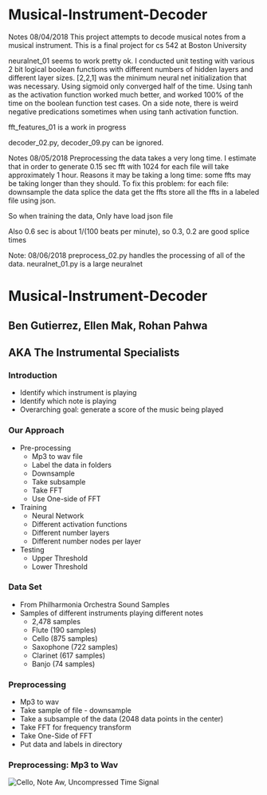 # Musical-Instrument-Decoder
Notes 08/04/2018
This project attempts to decode musical notes from a musical instrument. This is a final project for cs 542 at Boston University

neuralnet_01 seems to work pretty ok. I conducted unit testing with various 2 bit logical boolean functions with different numbers of hidden layers and different layer sizes. [2,2,1] was the minimum neural net initialization that was necessary. Using sigmoid only converged half of the time. Using tanh as the activation function worked much better, and worked 100% of the time on the boolean function test cases. On a side note, there is weird negative predications sometimes when using tanh activation function. 

fft_features_01 is a work in progress

decoder_02.py, decoder_09.py can be ignored.

Notes 08/05/2018
Preprocessing the data takes a very long time.
I estimate that in order to generate 0.15 sec fft with 1024 for each file will take approximately 1 hour.
Reasons it may be taking a long time:
some ffts may be taking longer than they should.
To fix this problem:
	for each file:
		downsample the data
			splice the data
				get the ffts
	store all the ffts in a labeled file using json.
	
So when training the data,
	Only have load json file
	
Also 0.6 sec is about 1/(100 beats per minute), so 0.3, 0.2 are good splice times

Note: 08/06/2018
preprocess_02.py handles the processing of all of the data.
neuralnet_01.py is a large neuralnet

# Musical-Instrument-Decoder ##
## Ben Gutierrez, Ellen Mak, Rohan Pahwa ##

## AKA **The Instrumental Specialists** ##

### Introduction ###
* Identify which instrument is playing
* Identify which note is playing 
* Overarching goal: generate a score of the music being played

### Our Approach ###
* Pre-processing
	* Mp3 to wav file
	* Label the data in folders
	* Downsample
	* Take subsample
	* Take FFT
	* Use One-side of FFT
* Training
	* Neural Network
	* Different activation functions 
	* Different number layers
	* Different number nodes per layer
* Testing
	* Upper Threshold
	* Lower Threshold

### Data Set ###
* From Philharmonia Orchestra Sound Samples
* Samples of different instruments playing different notes 
	* 2,478 samples
	* Flute (190 samples)
	* Cello (875 samples)
	* Saxophone (722 samples)
	* Clarinet (617 samples)
	* Banjo (74 samples)
	
### Preprocessing ###
* Mp3 to wav
* Take sample of file - downsample
* Take a subsample of the data (2048 data points in the center)
* Take FFT for frequency transform
* Take One-Side of FFT
* Put data and labels in directory

### Preprocessing: Mp3 to Wav
![Cello, Note Aw, Uncompressed Time Signal](https://raw.githubusercontent.com/mrbengutierrez/Musical-Instrument-Decoder/master/images/01_cello_A2_3sec_time.png)










